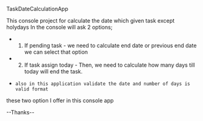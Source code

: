 TaskDateCalculationApp

This console project for calculate the date which given task except holydays In the console will ask 2 options;

- 1. If pending task - we need to calculate end date or previous end date we can select that option
- 2. If task assign today - Then, we need to calculate how many days till today will end the task.
-     also in this application validate the date and number of days is valid format

these two option I offer in this console app

--Thanks--
